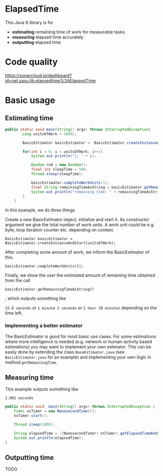 # ElapsedTime

This Java 8 library is for 
* **estimating** remaining time of work for measurable tasks.
* **measuring** elapsed time accurately
* **outputting** elapsed time

# Code quality

https://sonarcloud.io/dashboard?id=net.sasu.lib.elapsedtime%3AElapsedTime

# Basic usage

## Estimating time

```java
public static void main(String[] args) throws InterruptedException{
        Long unitsOfWork = 3000L;

        BasicEstimator basicEstimator =  BasicEstimator.createInstanceAndStart(unitsOfWork);

        for(int i = 0; i < unitsOfWork; i++){
            System.out.println("i: " + i);

            Random rnd = new Random();
            final int sleepTime = 500;
            Thread.sleep(sleepTime);

            basicEstimator.completeWorkUnits(1);
            final String remainingTimeAsString = basicEstimator.getRemainingTimeAsString();
            System.out.println("remaining time: " + remainingTimeAsString);
        }
    }
```

In this example, we do three things

Create a new BasicEstimator object, initialize and start it. As constructor argument we give the total number of work units. A work unit could be e.g. byte, loop iteration counter etc. depending on context.

`BasicEstimator basicEstimator =  BasicEstimator.createInstanceAndStart(unitsOfWork);`

After completing some amount of work, we inform the BasicEstimator of this.

`basicEstimator.completeWorkUnits(1);`

Finally, we show the user the estimated amount of remaining time obtained from the call

`basicEstimator.getRemainingTimeAsString()`

, which outputs something like

`15.0 seconds`
or 
`1 minute 2 seconds`
or
`1 hour 30 minutes`
depending on the time left.

### Implementing a better estimator
The BasicEstimator is good for most basic use cases. For some estimations where more intelligence is needed (e.g. network or human-activity based estimations) you may want to implement your own estimator. This can be easily done by extending the class `BaseEstimator.java` (see `BasicEstimator.java` for an example) and implementing your own logic in method `getRemainingTime`.

## Measuring time

This example outputs something like

`1.002 seconds`

```java
public static void  main(String[] args) throws InterruptedException {
    Timer nsTimer = new NanosecondTimer();
    nsTimer.start();

    Thread.sleep(1000);

    String elapsedTime = ((NanosecondTimer) nsTimer).getElapsedTimeAndStop();
    System.out.println(elapsedTime);
}
```

## Outputting time

TODO
